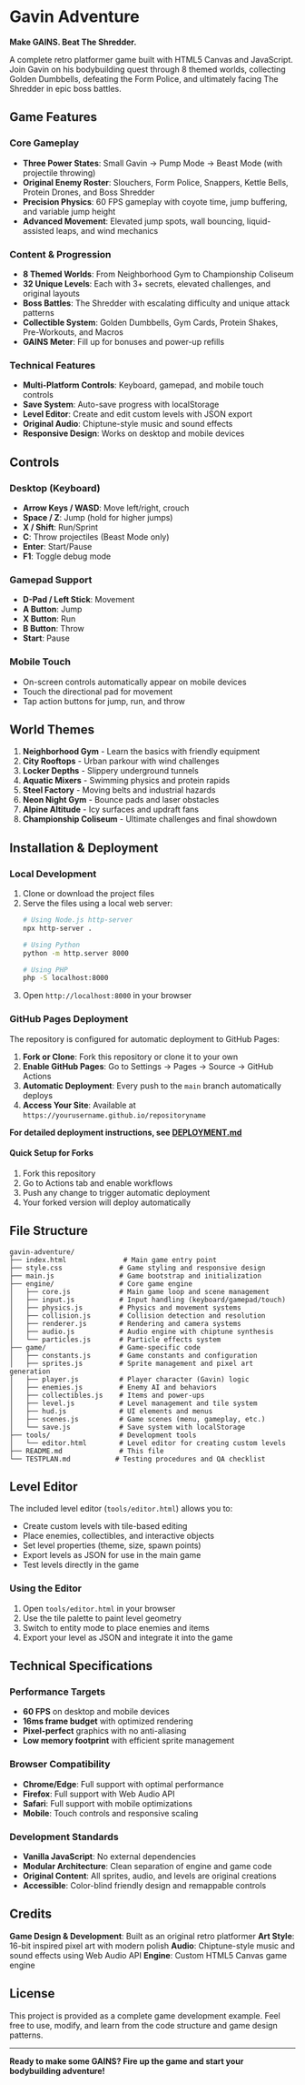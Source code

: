 # Gavin Adventure
**Make GAINS. Beat The Shredder.**

A complete retro platformer game built with HTML5 Canvas and JavaScript. Join Gavin on his bodybuilding quest through 8 themed worlds, collecting Golden Dumbbells, defeating the Form Police, and ultimately facing The Shredder in epic boss battles.

## Game Features

### Core Gameplay
- **Three Power States**: Small Gavin → Pump Mode → Beast Mode (with projectile throwing)
- **Original Enemy Roster**: Slouchers, Form Police, Snappers, Kettle Bells, Protein Drones, and Boss Shredder
- **Precision Physics**: 60 FPS gameplay with coyote time, jump buffering, and variable jump height
- **Advanced Movement**: Elevated jump spots, wall bouncing, liquid-assisted leaps, and wind mechanics

### Content & Progression
- **8 Themed Worlds**: From Neighborhood Gym to Championship Coliseum
- **32 Unique Levels**: Each with 3+ secrets, elevated challenges, and original layouts  
- **Boss Battles**: The Shredder with escalating difficulty and unique attack patterns
- **Collectible System**: Golden Dumbbells, Gym Cards, Protein Shakes, Pre-Workouts, and Macros
- **GAINS Meter**: Fill up for bonuses and power-up refills

### Technical Features
- **Multi-Platform Controls**: Keyboard, gamepad, and mobile touch controls
- **Save System**: Auto-save progress with localStorage
- **Level Editor**: Create and edit custom levels with JSON export
- **Original Audio**: Chiptune-style music and sound effects
- **Responsive Design**: Works on desktop and mobile devices

## Controls

### Desktop (Keyboard)
- **Arrow Keys / WASD**: Move left/right, crouch
- **Space / Z**: Jump (hold for higher jumps)
- **X / Shift**: Run/Sprint
- **C**: Throw projectiles (Beast Mode only)
- **Enter**: Start/Pause
- **F1**: Toggle debug mode

### Gamepad Support
- **D-Pad / Left Stick**: Movement
- **A Button**: Jump
- **X Button**: Run
- **B Button**: Throw
- **Start**: Pause

### Mobile Touch
- On-screen controls automatically appear on mobile devices
- Touch the directional pad for movement
- Tap action buttons for jump, run, and throw

## World Themes

1. **Neighborhood Gym** - Learn the basics with friendly equipment
2. **City Rooftops** - Urban parkour with wind challenges  
3. **Locker Depths** - Slippery underground tunnels
4. **Aquatic Mixers** - Swimming physics and protein rapids
5. **Steel Factory** - Moving belts and industrial hazards
6. **Neon Night Gym** - Bounce pads and laser obstacles
7. **Alpine Altitude** - Icy surfaces and updraft fans
8. **Championship Coliseum** - Ultimate challenges and final showdown

## Installation & Deployment

### Local Development
1. Clone or download the project files
2. Serve the files using a local web server:
   ```bash
   # Using Node.js http-server
   npx http-server .
   
   # Using Python
   python -m http.server 8000
   
   # Using PHP
   php -S localhost:8000
   ```
3. Open `http://localhost:8000` in your browser

### GitHub Pages Deployment
The repository is configured for automatic deployment to GitHub Pages:

1. **Fork or Clone**: Fork this repository or clone it to your own
2. **Enable GitHub Pages**: Go to Settings → Pages → Source → GitHub Actions
3. **Automatic Deployment**: Every push to the `main` branch automatically deploys
4. **Access Your Site**: Available at `https://yourusername.github.io/repositoryname`

**For detailed deployment instructions, see [DEPLOYMENT.md](./DEPLOYMENT.md)**

#### Quick Setup for Forks
1. Fork this repository
2. Go to Actions tab and enable workflows
3. Push any change to trigger automatic deployment
4. Your forked version will deploy automatically

## File Structure
```
gavin-adventure/
├── index.html              # Main game entry point
├── style.css              # Game styling and responsive design
├── main.js                # Game bootstrap and initialization
├── engine/                # Core game engine
│   ├── core.js            # Main game loop and scene management
│   ├── input.js           # Input handling (keyboard/gamepad/touch)
│   ├── physics.js         # Physics and movement systems
│   ├── collision.js       # Collision detection and resolution
│   ├── renderer.js        # Rendering and camera systems
│   ├── audio.js           # Audio engine with chiptune synthesis
│   └── particles.js       # Particle effects system
├── game/                  # Game-specific code
│   ├── constants.js       # Game constants and configuration
│   ├── sprites.js         # Sprite management and pixel art generation
│   ├── player.js          # Player character (Gavin) logic
│   ├── enemies.js         # Enemy AI and behaviors
│   ├── collectibles.js    # Items and power-ups
│   ├── level.js           # Level management and tile system
│   ├── hud.js             # UI elements and menus
│   ├── scenes.js          # Game scenes (menu, gameplay, etc.)
│   └── save.js            # Save system with localStorage
├── tools/                 # Development tools
│   └── editor.html        # Level editor for creating custom levels
├── README.md              # This file
└── TESTPLAN.md           # Testing procedures and QA checklist
```

## Level Editor

The included level editor (`tools/editor.html`) allows you to:
- Create custom levels with tile-based editing
- Place enemies, collectibles, and interactive objects
- Set level properties (theme, size, spawn points)
- Export levels as JSON for use in the main game
- Test levels directly in the game

### Using the Editor
1. Open `tools/editor.html` in your browser
2. Use the tile palette to paint level geometry
3. Switch to entity mode to place enemies and items
4. Export your level as JSON and integrate it into the game

## Technical Specifications

### Performance Targets
- **60 FPS** on desktop and mobile devices
- **16ms frame budget** with optimized rendering
- **Pixel-perfect** graphics with no anti-aliasing
- **Low memory footprint** with efficient sprite management

### Browser Compatibility  
- **Chrome/Edge**: Full support with optimal performance
- **Firefox**: Full support with Web Audio API
- **Safari**: Full support with mobile optimizations
- **Mobile**: Touch controls and responsive scaling

### Development Standards
- **Vanilla JavaScript**: No external dependencies
- **Modular Architecture**: Clean separation of engine and game code
- **Original Content**: All sprites, audio, and levels are original creations
- **Accessible**: Color-blind friendly design and remappable controls

## Credits

**Game Design & Development**: Built as an original retro platformer
**Art Style**: 16-bit inspired pixel art with modern polish
**Audio**: Chiptune-style music and sound effects using Web Audio API
**Engine**: Custom HTML5 Canvas game engine

## License

This project is provided as a complete game development example. Feel free to use, modify, and learn from the code structure and game design patterns.

---

**Ready to make some GAINS? Fire up the game and start your bodybuilding adventure!**